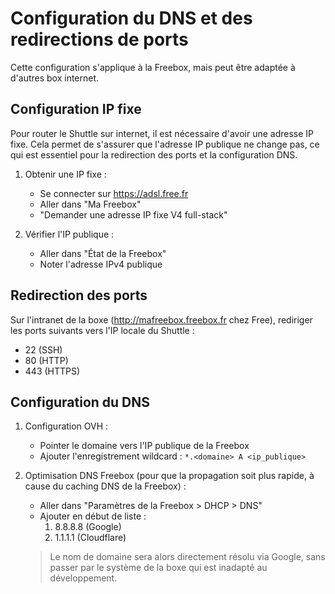 # Configuration du DNS et des redirections de ports

Cette configuration s'applique à la Freebox, mais peut être adaptée à d'autres box internet.

## Configuration IP fixe

Pour router le Shuttle sur internet, il est nécessaire d'avoir une adresse IP fixe. Cela permet de s'assurer que l'adresse IP publique ne change pas, ce qui est essentiel pour la redirection des ports et la configuration DNS.

1. Obtenir une IP fixe :

   - Se connecter sur <https://adsl.free.fr>
   - Aller dans "Ma Freebox"
   - "Demander une adresse IP fixe V4 full-stack"

2. Vérifier l'IP publique :
   - Aller dans "État de la Freebox"
   - Noter l'adresse IPv4 publique

## Redirection des ports

Sur l'intranet de la boxe (<http://mafreebox.freebox.fr> chez Free), rediriger les ports suivants vers l'IP locale du Shuttle :

- 22 (SSH)
- 80 (HTTP)
- 443 (HTTPS)

## Configuration du DNS

1. Configuration OVH :

   - Pointer le domaine vers l'IP publique de la Freebox
   - Ajouter l'enregistrement wildcard : `*.<domaine> A <ip_publique>`

2. Optimisation DNS Freebox (pour que la propagation soit plus rapide, à cause du caching DNS de la Freebox) :

   - Aller dans "Paramètres de la Freebox > DHCP > DNS"
   - Ajouter en début de liste :
     1. 8.8.8.8 (Google)
     2. 1.1.1.1 (Cloudflare)

   > Le nom de domaine sera alors directement résolu via Google, sans passer par le système de la boxe qui est inadapté au développement.
